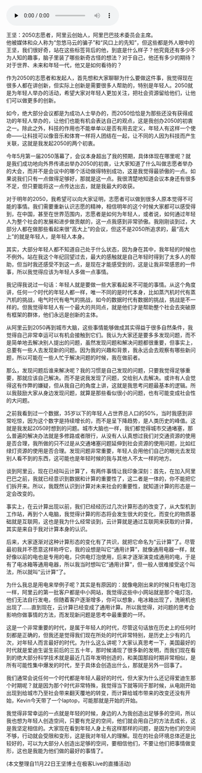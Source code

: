 <audio id="audio" title="第128讲 | 王坚：年轻人永远是创新的主体" controls="" preload="none"><source id="mp3" src="https://static001.geekbang.org/resource/audio/6a/30/6a6c65cbe8e698ff53fd0860670e5730.mp3"></audio>

> 
<p>王坚：2050志愿者，阿里云创始人，阿里巴巴技术委员会主席。<br>
他被媒体和众人称为“忽悠马云的骗子”和“风口上的先知”，但这些都是外人眼中的王坚，我们很好奇，站在这些标签背后的他，到底是什么样子？他究竟还有多少不为人知的趣事，脑子里装了哪些新奇古怪的想法？对于自己，他还有多少的期待？对于世界、未来和年轻一代，他又是如何看待的？</p>


作为2050的志愿者和发起人，首先想和大家聊聊为什么要做这件事，我觉得现在很多人都在讲创新，但实际上创新是需要很多人帮助的，特别是年轻人。2050就是为年轻人举办的活动，希望大家对年轻人更加关注，把社会资源留给他们，让他们可以做更多的创新。

如今，绝大部分会议都是为成功人士举办的，而2050恰恰是为那些还没有获得成功的年轻人举办的，让他们也能有机会表达自己的观点，这是我创办2050的初衷之一。除此之外，科技的作用也不能单单以是否有用去定义，年轻人有这样一个使命——让科技可以像音乐和体育一样将人团结在一起，让不同的人因为科技而产生关联，这就是我发起2050的两个初衷。

今年5月第一届2050落幕了，会议本身超出了我的预期，具体体现在哪里呢？就是我们成功地向外界传递出举办2050的初衷，让大家知道了什么叫做志愿者举办的大会，而并不是会议中的哪个活动做得特别成功，这是我觉得最骄傲的一点。如果说我们只有一点做得足够好，那就是这一点。我很清楚地知道会议本身还有很多不足，但只要能将这一点传达出去，就是我最大的收获。

对于明年的2050，我希望可以向大家证明，志愿者可以做到很多人原本觉得不可能的事情。我们需要重新认识志愿的精神，相信明年的这个时候大家都可以感受得到，在中国，甚至在世界范围内，志愿者是如何为年轻人，或者说，如何通过年轻人为整个社会的发展和进步做贡献的，这一点我感到非常骄傲。我刚刚谈到过，大部分人都在做那些看起来很“高大上”的会议，但这不是2050所追求的，最“高大上”的就是年轻人，是年轻人本身。

其实，大部分年轻人都不知道自己处于什么状态，因为身在其中，我年轻的时候也不例外。站在我这个年纪回望过去，最大的感触就是自己年轻时得到了太多人的帮助，但当时我还感受不到这一点，是现在才能感受到的，这是让我非常感恩的一件事，所以我觉得应该为年轻人多做一点事情。

我记得我说过一句话：年轻人就是要做一些大家看起来不可能的事情。从这个角度讲，任何一个时代的年轻人都一样，唯一不同的是时代本身，比如蒸汽机时代有蒸汽机的挑战，电气时代有电气的挑战，如今的数据时代有数据的挑战，挑战是不一样的。但我觉得年轻人有一个最大的共同点，就是他们才是帮助整个社会去突破原有框架的群体，他们永远是创新的主体。

从阿里云到2050再到城市大脑，这些事情能够做成其实得益于很多自然条件，我觉得自己非常幸运可以有机会接触到它们。我认为大家还是要多多发现问题，而不是简单地去解决别人提出的问题，虽然发现问题和解决问题都很重要，但事实上，总要有一些人去发现新的问题。因为我的兴趣和背景，我永远会去观察有哪些新问题，所以可能在一些人忙于解决问题的时候，我在做前者。

那么，发现问题后谁来解决呢？我的习惯是自己发现的问题，只要我觉得足够重要，那就应该自己解决。而不是说我发现了问题，交给别人去解决。或许有人会觉得这有作弊的嫌疑，但从我自己的角度上讲，这就是我思考问题最基本的逻辑。所以我鼓励大家从身边发现问题，就算是那些看似很小的问题，也有可能变成社会性的大问题。

之前我看到过一个数据，35岁以下的年轻人占世界总人口的50%，当时我感到非常吃惊，因为这个数字是持续增长的，而不是呈下降趋势，是人类历史的峰值。这就是我发起2050时想到的问题。城市大脑也一样，我们都觉得城市交通堵塞，那么普遍的解决办法就是多修路或者限行，从没有人认真想过我们对交通资源的使用是否合理，我所做的只不过是从交通堵塞问题延伸到社会资源的使用问题，比如红绿灯资源的使用是否合理。发现问题非常重要，年轻人会用他们自己的眼光去发现别人看不到的东西，这可能也是年轻时候的我与其他人不太一样的地方。

谈到阿里云，现在已经叫云计算了，有两件事情让我印象深刻：首先，在加入阿里巴巴之前，我就已经意识到数据和计算的重要性了，这二者是一体的，你不能把它们拆开来。所以，我既然认识到计算对未来社会的重要性，就知道计算的形态是一定会改变的。

事实上，在云计算出现以前，我们已经经历过几次计算形态的改变了，从大型机到工作站，再到个人电脑，我觉得计算的形态将会发生很大的变化，而变化的物质基础就是互联网，这也是我为什么经常谈到，云计算就是通过互联网来获取的计算，其实是来自于我对计算本身的认识。

后来，大家逐渐对这种计算形态的变化有了共识，就把它命名为“云计算”了。尽管最初我并不愿意这样称呼它，我的设想是叫它“通用计算”，就像通用电器一样，就好像以前的电也是专用的电，只供电灯泡使用，后来才逐渐演变成通用的电，于是有了电冰箱等通用电器，所以我当时想叫它“通用计算”，但一般人很难接受这个叫法，所以就叫“云计算”了。

为什么我总是用电来举例子呢？其实是有原因的：就像电刚出来的时候只有电灯泡一样，阿里云的第一批客户都是中小网站，我觉得这些中小网站就是那个电灯泡，他们无法自行发电，但随着客户逐渐增多，你可以想象，电冰箱出现了，洗碗机也出现了……直到现在，云计算已经变成了通用计算。所以我觉得，对问题的思考会影响你做事情的方法，而发现新问题是思考中最重要的一环。

这是一个非常重要的时代，是属于年轻人的时代，尽管这句话放在历史上的任何时刻都是正确的，但我还是觉得我们现在所处的时代非常特别，是历史上少有的几次，对年轻人而言最好的时代。为什么这么讲呢？大家认真思考一下，美国最好的时代就是爱迪生诞生前后的三五十年，那时候涌现了很多新的发明，而我们现在看到的绝大部分科学技术就是最近几百年发明创造的，和美国那段时期非常相似，是所有可能性集中爆发的时代，至于具体会创造出什么，那就是另外一回事了。

我们通常会说任何一个时代都是年轻人最好的时代，但大家为什么还记得爱迪生那个时期呢？就是因为那个时代非常特殊，我觉得当下就等同于那时候，从电刚开始出现到给城市乃至社会带来翻天覆地的转变，而计算给城市带来的改变还没有开始，Kevin今天带了一个laptop，可能那就是开始的开始。

我觉得非常幸运的一点就是年轻的时候，身边的人为我创造出足够多的空间，所以我也想为年轻人创造空间，只要有充足的空间，他们就会用自己的方法去成长，这是我坚定相信的。大家现在看到年轻人身上有这样那样的问题，是因为他们的空间不够，行动就会受限和变形，这是我对年轻人的理解。现在的社会环境总体还是比较好的，可以为大部分人创造出足够的空间，要相信他们，不要让他们把事情做变形，这也是我能为他们做的最好的事情了。

(本文整理自11月22日王坚博士在极客Live的直播活动)


